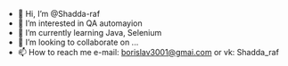 - 👋 Hi, I’m @Shadda-raf
- 👀 I’m interested in QA automayion
- 🌱 I’m currently learning Java, Selenium
- 💞️ I’m looking to collaborate on ...
- 📫 How to reach me e-mail: borislav3001@gmai.com or vk: Shadda_raf

<!---
Shadda-raf/Shadda-raf is a ✨ special ✨ repository because its `README.md` (this file) appears on your GitHub profile.
You can click the Preview link to take a look at your changes.
--->
